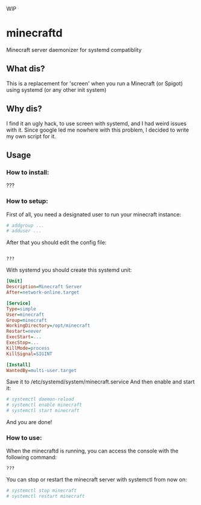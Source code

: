 WIP

# minecraftd
Minecraft server daemonizer for systemd compatiblity

## What dis?
This is a replacement for 'screen' when you run a Minecraft (or Spigot) using systemd (or any other init system)

## Why dis?
I find it an ugly hack, to use screen with systemd, and I had weird issues with it.
Since google led me nowhere with this problem, I decided to write my own script for it.

## Usage

### How to install:

???

### How to setup:
First of all, you need a designated user to run your minecraft instance:
```bash
# addgroup ...
# adduser ...
```
After that you should edit the config file:
```

???
```

With systemd you should create this systemd unit:
```ini
[Unit]
Description=Minecraft Server
After=network-online.target

[Service]
Type=simple
User=minecraft
Group=minecraft
WorkingDirectory=/opt/minecraft
Restart=never
ExecStart=...
ExecStop=...
KillMode=process
KillSignal=SIGINT

[Install]
WantedBy=multi-user.target
```
Save it to /etc/systemd/system/minecraft.service
And then enable and start it:
```bash
# systemctl daemon-reload
# systemctl enable minecraft
# systemctl start minecraft
```
And you are done!

### How to use:
When the minecraftd is running, you can access the console with the following command:
```
???
```

You can stop or restart the minecraft server with systemctl from now on:
```bash
# systemctl stop minecraft
# systemctl restart minecraft
```
